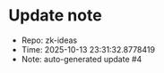 ﻿# Update note
- Repo: zk-ideas
- Time: 2025-10-13 23:31:32.8778419
- Note: auto-generated update #4
